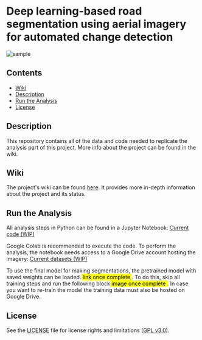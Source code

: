 # Deep learning-based road segmentation using aerial imagery for automated change detection
![sample](https://git.sbg.ac.at/st22_512323/i3-project-st23-dawuda/-/raw/main/display%20images/sample1.png)

## Contents

- [Wiki](#wiki)
- [Description](#description)
- [Run the Analysis](#run-the-analysis)
- [License](#license)

## Description

This repository contains all of the data and code needed to replicate the analysis part of this project. More info about the project can be found in the wiki.

## Wiki

The project's wiki can be found [here](https://git.sbg.ac.at/st22_512323/i3-project-st23-dawuda/-/wikis/Deep-learning-based-road-segmentation-using-aerial-imagery-for-automated-change-detection). It provides more in-depth information about the project and its status.

## Run the Analysis

All analysis steps in Python can be found in a Jupyter Notebook: [Current code (WIP)](https://git.sbg.ac.at/st22_512323/i3-project-st23-dawuda/-/blob/main/code/RChan_180423.ipynb)

Google Colab is recommended to execute the code. To perform the analysis, the notebook needs access to a Google Drive account hosting the imagery: [Current datasets (WIP)](https://git.sbg.ac.at/st22_512323/i3-project-st23-dawuda/-/tree/main/data)

To use the final model for making segmentations, the pretrained model with saved weights can be loaded.<mark> link once complete </mark>. To do this, skip all training steps and run the following block<mark> image once complete </mark>. In case you want to re-train the model the training data must also be hosted on Google Drive.

## License

See the [LICENSE](https://git.sbg.ac.at/st22_512323/i3-project-st23-dawuda/-/blob/main/LICENSE) file for license rights and limitations ([GPL v3.0](https://www.gnu.org/licenses/gpl-3.0.en.html)).
